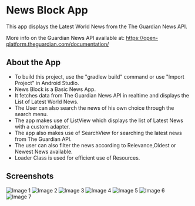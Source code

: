 News Block App
===================================

This app displays the Latest World News from the The Guardian News API.

More info on the Guardian News API available at:
https://open-platform.theguardian.com/documentation/

About the App
---------------
 * To build this project, use the "gradlew build" command or use "Import Project" in Android Studio.
 * News Block is a Basic News App.
 * It fetches data from The Guardian News API in realtime and displays the List of Latest World News.
 * The User can also search the news of his own choice through the search menu.
 * The app makes use of ListView which displays the list of Latest News with a custom adapter.
 * The app also makes use of SearchView for searching the latest news from The Guardian API.
 * The user can also filter the news according to Relevance,Oldest or Newest News available.
 * Loader Class is used for efficient use of Resources.

Screenshots
---------------
![Image 1](https://user-images.githubusercontent.com/79413577/117132979-44d47600-adc1-11eb-8b18-eac83a88ac11.jpg)
![Image 2](https://user-images.githubusercontent.com/79413577/117132985-47cf6680-adc1-11eb-9f04-1dc027694a32.jpg)
![Image 3](https://user-images.githubusercontent.com/79413577/117132994-4a31c080-adc1-11eb-99a1-a445f0d8ec03.jpg)
![Image 4](https://user-images.githubusercontent.com/79413577/117133003-4c941a80-adc1-11eb-82e9-231c7c772a51.jpg)
![Image 5](https://user-images.githubusercontent.com/79413577/117133011-4ef67480-adc1-11eb-8a44-4e070e5b1194.jpg)
![Image 6](https://user-images.githubusercontent.com/79413577/117133024-5289fb80-adc1-11eb-8060-d31d014221ef.jpg)
![Image 7](https://user-images.githubusercontent.com/79413577/117133032-54ec5580-adc1-11eb-8bf0-0c4e5326d436.jpg)
